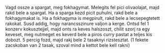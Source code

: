 Vagd ossze a spargat, meg fokhagymat.
Melegits fel pici olivaolajat, majd rakd bele a spargat. Ha a sparga kezd picit puhulni, rakd bele a fokhagymakat is.
Ha a fokhagyma is megpirult, rakd bele a lecsepegtetett rakokat. Susd addig, hogy narancsszinure valjon a kerge.
Ontsd fel 1 konzerv kokusztejjel, majd onts ra keves halszoszt, chilit szorj ra egy keveset, meg nutmeget es 
keverd bele a piros curry pastat a teljes kis dobozt. 5 percig fozd, majd rakj bele 2 tasaknyi rizstesztat. (1 fekete zacskoban
van 2 tasak, szoval mind a kettot bele kell rakni)
